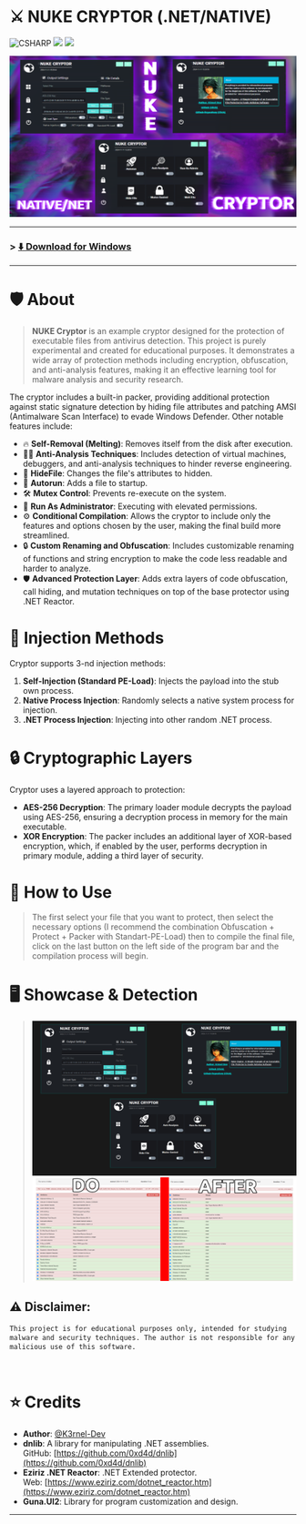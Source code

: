# ⚔️ NUKE CRYPTOR (.NET/NATIVE)

![CSHARP](https://img.shields.io/badge/Language-CSHARP-lightgreen?style=for-the-badge&logo=csharp)
<img src="https://img.shields.io/github/v/release/K3rnel-Dev/NukeCryptor?style=for-the-badge&color=cyan">
<img src="https://img.shields.io/github/downloads/K3rnel-Dev/NukeCryptor/total?style=for-the-badge&color=pink">

![Banner](banner.png)

---

### > **[⬇️ Download for Windows](https://github.com/K3rnel-Dev/NukeCryptor/releases/tag/Build)**

---

# 🛡️ About
>**NUKE Cryptor** is an example cryptor designed for the protection of executable files from antivirus detection. This project is purely experimental and created for educational purposes. It demonstrates a wide array of protection methods including encryption, obfuscation, and anti-analysis features, making it an effective learning tool for malware analysis and security research.

The cryptor includes a built-in packer, providing additional protection against static signature detection by hiding file attributes and patching AMSI (Antimalware Scan Interface) to evade Windows Defender. Other notable features include:

- 🔥 **Self-Removal (Melting)**: Removes itself from the disk after execution.
- 🕵️‍♂️ **Anti-Analysis Techniques**: Includes detection of virtual machines, debuggers, and anti-analysis techniques to hinder reverse engineering.
- 👻 **HideFile**: Changes the file's attributes to hidden.
- 🚀 **Autorun**: Adds a file to startup.
- 🛠️ **Mutex Control**: Prevents re-execute on the system.
- 🔑 **Run As Administrator**: Executing with elevated permissions.
- ⚙️ **Conditional Compilation**: Allows the cryptor to include only the features and options chosen by the user, making the final build more streamlined.
- 🔒 **Custom Renaming and Obfuscation**: Includes customizable renaming of functions and string encryption to make the code less readable and harder to analyze.
- 🛡️ **Advanced Protection Layer**: Adds extra layers of code obfuscation, call hiding, and mutation techniques on top of the base protector using .NET Reactor.

# 🚀 Injection Methods
Cryptor supports 3-nd injection methods:

1. **Self-Injection (Standard PE-Load)**: Injects the payload into the stub own process.
2. **Native Process Injection**: Randomly selects a native system process for injection.
3. **.NET Process Injection**: Injecting into other random .NET process.

# 🔒 Cryptographic Layers
Cryptor uses a layered approach to protection:
- **AES-256 Decryption**: The primary loader module decrypts the payload using AES-256, ensuring a decryption process in memory for the main executable.
- **XOR Encryption**: The packer includes an additional layer of XOR-based encryption, which, if enabled by the user, performs decryption in primary module, adding a third layer of security.

# 📒 How to Use
> The first select your file that you want to protect, then select the necessary options (I recommend the combination Obfuscation + Protect + Packer with Standart-PE-Load) then to compile the final file, click on the last button on the left side of the program bar and the compilation process will begin.
> 
# 🖥️ Showcase & Detection
>![Graph](showcase.png)
>![Graph](result.png)


## ⚠️ **Disclaimer**: 
```
This project is for educational purposes only, intended for studying malware and security techniques. The author is not responsible for any malicious use of this software.
```
<br>

# ⭐ Credits 

- **Author**: <a href="https://github.com/k3rnel-dev">@K3rnel-Dev</a>
- **dnlib**: A library for manipulating .NET assemblies.  
  GitHub: [https://github.com/0xd4d/dnlib](https://github.com/0xd4d/dnlib)
- **Eziriz .NET Reactor**: .NET Extended protector.  
  Web: [https://www.eziriz.com/dotnet_reactor.htm](https://www.eziriz.com/dotnet_reactor.htm)
- **Guna.UI2**: Library for program customization and design.  

---
